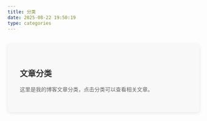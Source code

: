 ```yaml
---
title: 分类
date: 2025-08-22 19:50:19
type: categories
---
```


<div class="categories-content">
  <h2>文章分类</h2>
  <p>这里是我的博客文章分类，点击分类可以查看相关文章。</p>
</div>

<style>
.categories-content {
  margin: 2rem 0;
  padding: 2rem;
  background-color: #f8f8f8;
  border-radius: 8px;
  box-shadow: 0 2px 8px rgba(0,0,0,0.1);
}

.categories-content h2 {
  color: #333;
  margin-bottom: 1rem;
}

.categories-content p {
  line-height: 1.8;
  color: #666;
  margin-bottom: 1rem;
}
</style>
